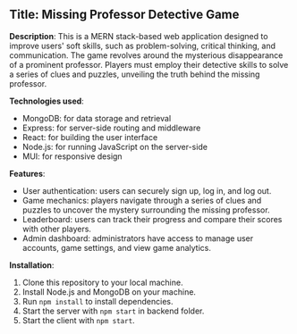 ## Title: Missing Professor Detective Game

**Description**: This is a MERN stack-based web application designed to improve users' soft skills, such as problem-solving, critical thinking, and communication. The game revolves around the mysterious disappearance of a prominent professor. Players must employ their detective skills to solve a series of clues and puzzles, unveiling the truth behind the missing professor.

**Technologies used**:
- MongoDB: for data storage and retrieval
- Express: for server-side routing and middleware
- React: for building the user interface
- Node.js: for running JavaScript on the server-side
- MUI: for responsive design

**Features**:
- User authentication: users can securely sign up, log in, and log out.
- Game mechanics: players navigate through a series of clues and puzzles to uncover the mystery surrounding the missing professor.
- Leaderboard: users can track their progress and compare their scores with other players.
- Admin dashboard: administrators have access to manage user accounts, game settings, and view game analytics.

**Installation**:
1. Clone this repository to your local machine.
2. Install Node.js and MongoDB on your machine.
3. Run `npm install` to install dependencies.
4. Start the server with `npm start` in backend folder.
5. Start the client with `npm start`.
